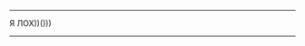 -----------------------------------------------

Я ЛОХ))()))

-----------------------------------------------